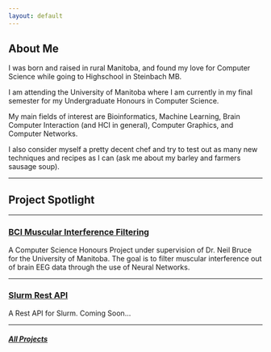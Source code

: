 ```yaml
---
layout: default
---
```


## About Me

I was born and raised in rural Manitoba, and found my love for Computer Science while going to Highschool in Steinbach MB. 

I am attending the University of Manitoba where I am currently in my final semester for my Undergraduate Honours in Computer Science.

My main fields of interest are Bioinformatics, Machine Learning, Brain Computer Interaction (and HCI in general), Computer Graphics, and Computer Networks. 

I also consider myself a pretty decent chef and try to test out as many new techniques and recipes as I can (ask me about my barley and farmers sausage soup).

---

## Project Spotlight

---

### [BCI Muscular Interference Filtering](/projects/bci/)

A Computer Science Honours Project under supervision of Dr. Neil Bruce for the University of Manitoba. The goal is to filter muscular interference out of brain EEG data through the use of Neural Networks.

---

### [Slurm Rest API](/projects/slurm-rest-api/)

A Rest API for Slurm. Coming Soon...

---

##### [All Projects](/projects/)

